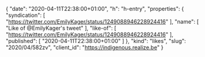 {
  "date": "2020-04-11T22:38:00+01:00",
  "h": "h-entry",
  "properties": {
    "syndication": [
      "https://twitter.com/EmilyKager/status/1249088946228924416"
    ],
    "name": [
      "Like of @EmilyKager's tweet"
    ],
    "like-of": [
      "https://twitter.com/EmilyKager/status/1249088946228924416"
    ],
    "published": [
      "2020-04-11T22:38:00+01:00"
    ]
  },
  "kind": "likes",
  "slug": "2020/04/582zv",
  "client_id": "https://indigenous.realize.be"
}
